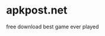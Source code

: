 # apkpost.net
free download best game ever played
<a href=" https://apkpost.net/asphalt-9-apk/"> 
<a href="https://apkpost.net/wish-apk/">
